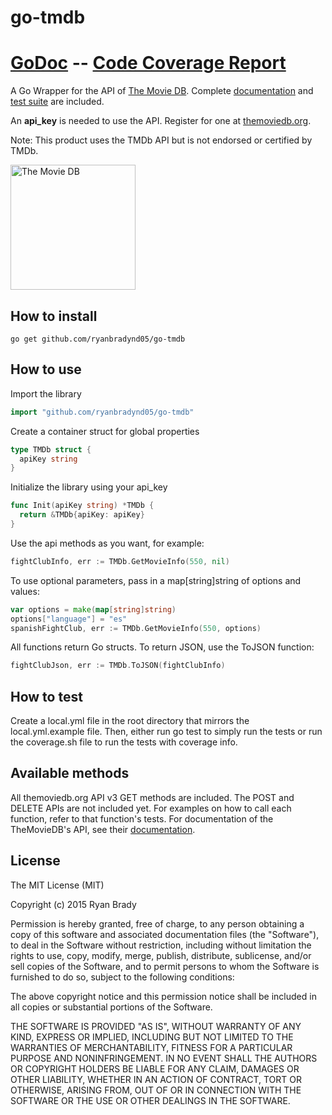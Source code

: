 # go-tmdb

[GoDoc](https://godoc.org/github.com/ryanbradynd05/go-tmdb)  --  [Code Coverage Report](http://rawgit.com/ryanbradynd05/go-tmdb/master/coverage/coverage_report.html)
=================================

A Go Wrapper for the API of [The Movie DB](http://www.themoviedb.org/). Complete [documentation](https://godoc.org/github.com/ryanbradynd05/go-tmdb) and [test suite](http://rawgit.com/ryanbradynd05/go-tmdb/master/coverage/coverage_report.html) are included.

An **api_key** is needed to use the API. Register for one at [themoviedb.org](https://www.themoviedb.org/documentation/api).

Note: This product uses the TMDb API but is not endorsed or certified by TMDb.

<img src="https://assets.tmdb.org/images/logos/var_7_0_tmdb-logo-2_Antitled.svg" alt="The Movie DB" width="200" height="200" />

## How to install

```shell
go get github.com/ryanbradynd05/go-tmdb
```

## How to use

Import the library

```go
import "github.com/ryanbradynd05/go-tmdb"
```
    
Create a container struct for global properties
```go
type TMDb struct {
  apiKey string
}
```

Initialize the library using your api_key
```go
func Init(apiKey string) *TMDb {
  return &TMDb{apiKey: apiKey}
}
```

Use the api methods as you want, for example:

```go
fightClubInfo, err := TMDb.GetMovieInfo(550, nil)
```

To use optional parameters, pass in a map[string]string of options and values:

```go
var options = make(map[string]string)
options["language"] = "es"
spanishFightClub, err := TMDb.GetMovieInfo(550, options)
```

All functions return Go structs. To return JSON, use the ToJSON function:

```go
fightClubJson, err := TMDb.ToJSON(fightClubInfo)
```

## How to test

Create a local.yml file in the root directory that mirrors the local.yml.example file. Then, either run go test to simply run the tests or run the coverage.sh file to run the tests with coverage info.

## Available methods

All themoviedb.org API v3 GET methods are included. The POST and DELETE APIs are not included yet. For examples on how to call each function, refer to that function's tests. For documentation of the TheMovieDB's API, see their [documentation](http://docs.themoviedb.apiary.io/).

## License 

The MIT License (MIT)

Copyright (c) 2015 Ryan Brady

Permission is hereby granted, free of charge, to any person obtaining a copy
of this software and associated documentation files (the "Software"), to deal
in the Software without restriction, including without limitation the rights
to use, copy, modify, merge, publish, distribute, sublicense, and/or sell
copies of the Software, and to permit persons to whom the Software is
furnished to do so, subject to the following conditions:

The above copyright notice and this permission notice shall be included in all
copies or substantial portions of the Software.

THE SOFTWARE IS PROVIDED "AS IS", WITHOUT WARRANTY OF ANY KIND, EXPRESS OR
IMPLIED, INCLUDING BUT NOT LIMITED TO THE WARRANTIES OF MERCHANTABILITY,
FITNESS FOR A PARTICULAR PURPOSE AND NONINFRINGEMENT. IN NO EVENT SHALL THE
AUTHORS OR COPYRIGHT HOLDERS BE LIABLE FOR ANY CLAIM, DAMAGES OR OTHER
LIABILITY, WHETHER IN AN ACTION OF CONTRACT, TORT OR OTHERWISE, ARISING FROM,
OUT OF OR IN CONNECTION WITH THE SOFTWARE OR THE USE OR OTHER DEALINGS IN THE
SOFTWARE.
